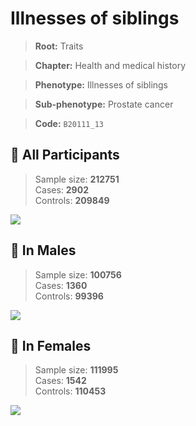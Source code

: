 # Illnesses of siblings
> **Root:** Traits  

> **Chapter:** Health and medical history  

> **Phenotype:** Illnesses of siblings  

> **Sub-phenotype:** Prostate cancer  

> **Code:** `B20111_13`

## 🧪 All Participants  
> Sample size: **212751**  
> Cases: **2902**  
> Controls: **209849**
<img src="/Traits/Figures/ALL/B20111_13.png"/>
<CsvTable src="/Traits/Data/ALL/LG_B20111_13.csv" label="🔍 View full results" />

## 👨 In Males  
> Sample size: **100756**  
> Cases: **1360**  
> Controls: **99396**
<img src="/Traits/Figures/Male/B20111_13.png"/>
<CsvTable src="/Traits/Data/Male/LG_B20111_13.csv" label="🔍 View full results" />

## 👩 In Females  
> Sample size: **111995**  
> Cases: **1542**  
> Controls: **110453**
<img src="/Traits/Figures/Female/B20111_13.png"/>
<CsvTable src="/Traits/Data/Female/LG_B20111_13.csv" label="🔍 View full results" />
